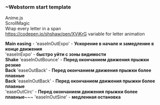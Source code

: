 ### ~Webstorm start template  
Anime.js  
ScrollMagic  
Wrap every letter in a span  
https://codepen.io/shshaw/pen/XVjKrG  variable for letter animation


**Main easing** - 'easeInOutExpo'  - **Ускорение в начале и замедление в конце движения**  
                  'easeInExpo' - **быстро уйти с зоны видимости**    
**Shake** 'easeInOutBounce'  - **Перед окончанием движения прыжки резкие**  
**Back**  'easeOutBack'  - **Перед окончанием движения прыжки более плавные**  
**Back**  'easeInOutBack' - **Перед окончанием движения прыжки более плавные**  
'easeOutCirc' - **Перед окончанием движения прыжки более плавные**~~~
'easeInOutSine' - **медленная остановка**    
